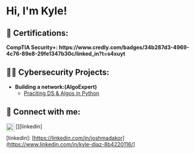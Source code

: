 <h1>Hi, I'm Kyle!</h1>

<h2>📄 Certifications:</h2>
<b>CompTIA Security+: https://www.credly.com/badges/34b287d3-4969-4c76-89e8-29fe1347b30c/linked_in?t=s4xuyt</b>


<h2>👨‍💻 Cybersecurity Projects:</h2>

- <b>Building a network:(AlgoExpert)</b>
  - [Praciting DS & Algos in Python](https://github.com/joshmadakor1/Algorithms-Practice)


<h2> 🤳 Connect with me:</h2>


[<img align="left" alt="JoshMadakor | LinkedIn" width="22px" src="https://cdn.jsdelivr.net/npm/simple-icons@v3/icons/linkedin.svg" />][linkedin]



[linkedin]: [https://linkedin.com/in/joshmadakor](https://www.linkedin.com/in/kyle-diaz-8b4220116/]

<!--
**joshmadakor1/joshmadakor1** is a ✨ _special_ ✨ repository because its `README.md` (this file) appears on your GitHub profile.

Here are some ideas to get you started:

- 🔭 I’m currently working on ...
- 🌱 I’m currently learning ...
- 👯 I’m looking to collaborate on ...
- 🤔 I’m looking for help with ...
- 💬 Ask me about ...
- 📫 How to reach me: ...
- 😄 Pronouns: ...
- ⚡ Fun fact: ...
-->
